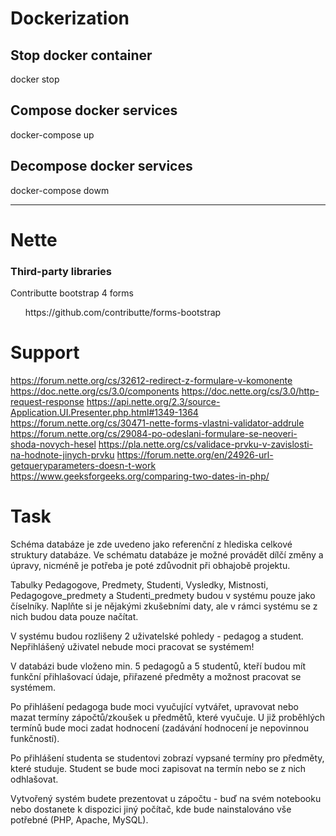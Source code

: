 # Dockerization

## Stop docker container

docker stop <containerName>

## Compose docker services

docker-compose up

## Decompose docker services

docker-compose dowm

<hr>

# Nette

### Third-party libraries
Contributte bootstrap 4 forms

<ul>
    https://github.com/contributte/forms-bootstrap
</ul>


# Support

https://forum.nette.org/cs/32612-redirect-z-formulare-v-komonente
https://doc.nette.org/cs/3.0/components
https://doc.nette.org/cs/3.0/http-request-response
https://api.nette.org/2.3/source-Application.UI.Presenter.php.html#1349-1364
https://forum.nette.org/cs/30471-nette-forms-vlastni-validator-addrule
https://forum.nette.org/cs/29084-po-odeslani-formulare-se-neoveri-shoda-novych-hesel
https://pla.nette.org/cs/validace-prvku-v-zavislosti-na-hodnote-jinych-prvku
https://forum.nette.org/en/24926-url-getqueryparameters-doesn-t-work
https://www.geeksforgeeks.org/comparing-two-dates-in-php/



# Task

Schéma databáze je zde uvedeno jako referenční z hlediska celkové struktury databáze. Ve schématu databáze je možné provádět dílčí změny a úpravy, nicméně je potřeba je poté zdůvodnit při obhajobě projektu. 

Tabulky Pedagogove, Predmety, Studenti, Vysledky, Mistnosti, Pedagogove_predmety a Studenti_predmety budou v systému pouze jako číselníky. Naplňte si je nějakými zkušebními daty, ale v rámci systému se z nich budou data pouze načítat.

V systému budou rozlišeny 2 uživatelské pohledy - pedagog a student. Nepřihlášený uživatel nebude moci pracovat se systémem!

V databázi bude vloženo min. 5 pedagogů a 5 studentů, kteří budou mít funkční přihlašovací údaje, přiřazené předměty a možnost pracovat se systémem.

Po přihlášení pedagoga bude moci vyučující vytvářet, upravovat nebo mazat termíny zápočtů/zkoušek u předmětů, které vyučuje. U již proběhlých termínů bude moci zadat hodnocení (zadávání hodnocení je nepovinnou funkčností).

Po přihlášení studenta se studentovi zobrazí vypsané termíny pro předměty, které studuje. Student se bude moci zapisovat na termín nebo se z nich odhlašovat.

Vytvořený systém budete prezentovat u zápočtu - buď na svém notebooku nebo dostanete k dispozici jiný počítač, kde bude nainstalováno vše potřebné (PHP, Apache, MySQL).
